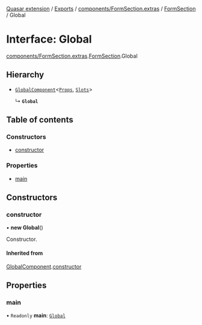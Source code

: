 [Quasar extension](../index.md) / [Exports](../modules.md) / [components/FormSection.extras](../modules/components_FormSection_extras.md) / [FormSection](../modules/components_FormSection_extras.FormSection.md) / Global

# Interface: Global

[components/FormSection.extras](../modules/components_FormSection_extras.md).[FormSection](../modules/components_FormSection_extras.FormSection.md).Global

## Hierarchy

- [`GlobalComponent`](components_api_misc.GlobalComponent.md)<[`Props`](components_FormSection_extras.FormSection.Props.md), [`Slots`](components_FormSection_extras.FormSection.Slots.md)\>

  ↳ **`Global`**

## Table of contents

### Constructors

- [constructor](components_FormSection_extras.FormSection.Global.md#constructor)

### Properties

- [main](components_FormSection_extras.FormSection.Global.md#main)

## Constructors

### constructor

• **new Global**()

Constructor.

#### Inherited from

[GlobalComponent](components_api_misc.GlobalComponent.md).[constructor](components_api_misc.GlobalComponent.md#constructor)

## Properties

### main

• `Readonly` **main**: [`Global`](components_Switchable_extras.Switchable.Global.md)
